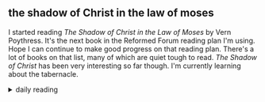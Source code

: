 ## the shadow of Christ in the law of moses

I started reading *The Shadow of Christ in the Law of Moses* by Vern Poythress. It's the next book in the Reformed Forum reading plan I'm using. Hope I can continue to make good progress on that reading plan. There's a lot of books on that list, many of which are quiet tough to read. *The Shadow of Christ* has been very interesting so far though. I'm currently learning about the tabernacle.

<details markdown="1">
<summary>daily reading</summary>

| {{ page.date | date: "%B %-d, %Y" }} |
| :-------------: |
| [Gen. 22; Matt. 21; Neh. 11; Acts 21]({% link _Bible/Bible-year-2.md %}) |
| [WLC 190-192]({% link _wlc/wlc-month-1.md %}) |
| [The Apostles' Creed](https://threeforms.org/the-apostles-creed/) |

</details>